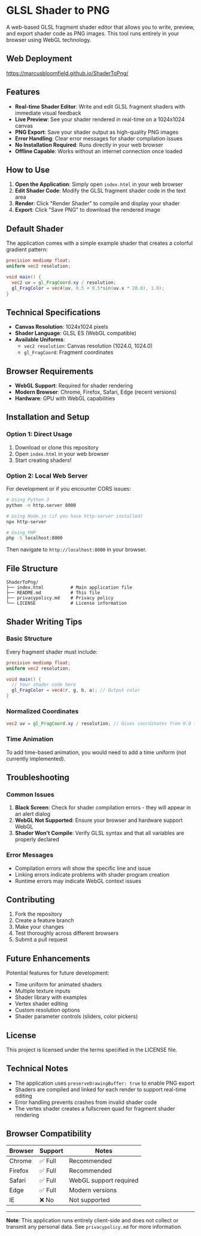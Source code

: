 # GLSL Shader to PNG

A web-based GLSL fragment shader editor that allows you to write, preview, and export shader code as PNG images. This tool runs entirely in your browser using WebGL technology.

## Web Deployment
https://marcusbloomfield.github.io/ShaderToPng/

## Features

- **Real-time Shader Editor**: Write and edit GLSL fragment shaders with immediate visual feedback
- **Live Preview**: See your shader rendered in real-time on a 1024x1024 canvas
- **PNG Export**: Save your shader output as high-quality PNG images
- **Error Handling**: Clear error messages for shader compilation issues
- **No Installation Required**: Runs directly in your web browser
- **Offline Capable**: Works without an internet connection once loaded

## How to Use

1. **Open the Application**: Simply open `index.html` in your web browser
2. **Edit Shader Code**: Modify the GLSL fragment shader code in the text area
3. **Render**: Click "Render Shader" to compile and display your shader
4. **Export**: Click "Save PNG" to download the rendered image

## Default Shader

The application comes with a simple example shader that creates a colorful gradient pattern:

```glsl
precision mediump float;
uniform vec2 resolution;

void main() {
  vec2 uv = gl_FragCoord.xy / resolution;
  gl_FragColor = vec4(uv, 0.5 + 0.5*sin(uv.x * 20.0), 1.0);
}
```

## Technical Specifications

- **Canvas Resolution**: 1024x1024 pixels
- **Shader Language**: GLSL ES (WebGL compatible)
- **Available Uniforms**:
  - `vec2 resolution`: Canvas resolution (1024.0, 1024.0)
  - `gl_FragCoord`: Fragment coordinates

## Browser Requirements

- **WebGL Support**: Required for shader rendering
- **Modern Browser**: Chrome, Firefox, Safari, Edge (recent versions)
- **Hardware**: GPU with WebGL capabilities

## Installation and Setup

### Option 1: Direct Usage
1. Download or clone this repository
2. Open `index.html` in your web browser
3. Start creating shaders!

### Option 2: Local Web Server
For development or if you encounter CORS issues:

```bash
# Using Python 3
python -m http.server 8000

# Using Node.js (if you have http-server installed)
npx http-server

# Using PHP
php -S localhost:8000
```

Then navigate to `http://localhost:8000` in your browser.

## File Structure

```
ShaderToPng/
├── index.html          # Main application file
├── README.md           # This file
├── privacypolicy.md    # Privacy policy
└── LICENSE             # License information
```

## Shader Writing Tips

### Basic Structure
Every fragment shader must include:
```glsl
precision mediump float;
uniform vec2 resolution;

void main() {
  // Your shader code here
  gl_FragColor = vec4(r, g, b, a); // Output color
}
```

### Normalized Coordinates
```glsl
vec2 uv = gl_FragCoord.xy / resolution; // Gives coordinates from 0.0 to 1.0
```

### Time Animation
To add time-based animation, you would need to add a time uniform (not currently implemented).

## Troubleshooting

### Common Issues

1. **Black Screen**: Check for shader compilation errors - they will appear in an alert dialog
2. **WebGL Not Supported**: Ensure your browser and hardware support WebGL
3. **Shader Won't Compile**: Verify GLSL syntax and that all variables are properly declared

### Error Messages
- Compilation errors will show the specific line and issue
- Linking errors indicate problems with shader program creation
- Runtime errors may indicate WebGL context issues

## Contributing

1. Fork the repository
2. Create a feature branch
3. Make your changes
4. Test thoroughly across different browsers
5. Submit a pull request

## Future Enhancements

Potential features for future development:
- Time uniform for animated shaders
- Multiple texture inputs
- Shader library with examples
- Vertex shader editing
- Custom resolution options
- Shader parameter controls (sliders, color pickers)

## License

This project is licensed under the terms specified in the LICENSE file.

## Technical Notes

- The application uses `preserveDrawingBuffer: true` to enable PNG export
- Shaders are compiled and linked for each render to support real-time editing
- Error handling prevents crashes from invalid shader code
- The vertex shader creates a fullscreen quad for fragment shader rendering

## Browser Compatibility

| Browser | Support | Notes |
|---------|---------|-------|
| Chrome  | ✅ Full | Recommended |
| Firefox | ✅ Full | Recommended |
| Safari  | ✅ Full | WebGL support required |
| Edge    | ✅ Full | Modern versions |
| IE      | ❌ No  | Not supported |

---

**Note**: This application runs entirely client-side and does not collect or transmit any personal data. See `privacypolicy.md` for more information. 
